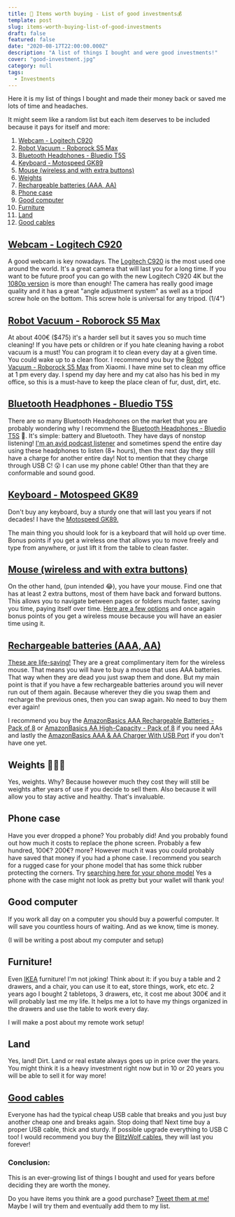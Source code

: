```yaml
---
title: 🤑 Items worth buying - List of good investments💰
template: post
slug: items-worth-buying-list-of-good-investments
draft: false
featured: false
date: "2020-08-17T22:00:00.000Z"
description: "A list of things I bought and were good investments!"
cover: "good-investment.jpg"
category: null
tags:
  - Investments
---
```


Here it is my list of things I bought and made their money back or saved me lots of time and headaches.

It might seem like a random list but each item deserves to be included because it pays for itself and more:

1.  [Webcam - Logitech C920](#webcam---logitech-c920)
1.  [Robot Vacuum - Roborock S5 Max](#robot-vacuum---roborock-s5-max)
1.  [Bluetooth Headphones - Bluedio T5S](#bluetooth-headphones---bluedio-t5s)
1.  [Keyboard - Motospeed GK89](#keyboard---motospeed-gk89)
1.  [Mouse (wireless and with extra buttons)](#mouse-wireless-and-with-extra-buttons)
1.  [Weights](#weights)
1.  [Rechargeable batteries (AAA, AA)](#rechargeable-batteries-aaa-aa)
1.  [Phone case](#phone-case)
1.  [Good computer](#good-computer)
1.  [Furniture](#furniture)
1.  [Land](#land)
1.  [Good cables](#good-cables)

## [Webcam - Logitech C920](https://www.gearbest.com/webcams/pp_3003219570150236.html?wid=2000001&lkid=79737884)

A good webcam is key nowadays. The [Logitech C920](https://www.gearbest.com/webcams/pp_3003219570150236.html?wid=2000001&lkid=79737884) is the most used one around the world. It's a great camera that will last you for a long time. If you want to be future proof you can go with the new Logitech C920 4K but the [1080p version](https://www.gearbest.com/webcams/pp_3003219570150236.html?wid=2000001&lkid=79737884) is more than enough! The camera has really good image quality and it has a great "angle adjustment system" as well as a tripod screw hole on the bottom. This screw hole is universal for any tripod. (1/4")

## [Robot Vacuum - Roborock S5 Max](https://www.gearbest.com/vacuum-cleaners/pp_3004808242678763.html?wid=2000001&lkid=79737898)

At about 400€ (\$475) it's a harder sell but it saves you so much time cleaning! If you have pets or children or if you hate cleaning having a robot vacuum is a must! You can program it to clean every day at a given time. You could wake up to a clean floor. I recommend you buy the [Robot Vacuum - Roborock S5 Max](https://www.gearbest.com/vacuum-cleaners/pp_3004808242678763.html?wid=2000001&lkid=79737898) from Xiaomi. I have mine set to clean my office at 1 pm every day. I spend my day here and my cat also has his bed in my office, so this is a must-have to keep the place clean of fur, dust, dirt, etc.

## [Bluetooth Headphones - Bluedio T5S](https://www.gearbest.com/bluetooth-headphones/pp_1826577.html?wid=1527929&lkid=79738082)

There are so many Bluetooth Headphones on the market that you are probably wondering why I recommend the [Bluetooth Headphones - Bluedio T5S](https://www.gearbest.com/bluetooth-headphones/pp_1826577.html?wid=1527929&lkid=79738082) 🤔. It's simple: battery and Bluetooth. They have days of nonstop listening! [I'm an avid podcast listener](https://blog.rodrigograca.com/why-do-i-listen-to-these-podcasts/) and sometimes spend the entire day using these headphones to listen (8+ hours), then the next day they still have a charge for another entire day! Not to mention that they charge through USB C! 😮 I can use my phone cable! Other than that they are conformable and sound good.

## [Keyboard - Motospeed GK89](https://www.gearbest.com/keyboards/pp_009986566823.html?lkid=79738082)

Don't buy any keyboard, buy a sturdy one that will last you years if not decades! I have the [Motospeed GK89.](https://www.gearbest.com/keyboards/pp_009986566823.html?lkid=79738082)

The main thing you should look for is a keyboard that will hold up over time. Bonus points if you get a wireless one that allows you to move freely and type from anywhere, or just lift it from the table to clean faster.

## [Mouse (wireless and with extra buttons)](https://www.gearbest.com/mice-keyboards-c_11261/?lkid=79738082)

On the other hand, (pun intended 😂), you have your mouse. Find one that has at least 2 extra buttons, most of them have back and forward buttons. This allows you to navigate between pages or folders much faster, saving you time, paying itself over time. [Here are a few options](https://www.gearbest.com/mice-keyboards-c_11261/?lkid=79738082) and once again bonus points of you get a wireless mouse because you will have an easier time using it.

## [Rechargeable batteries (AAA, AA)](https://www.amazon.com/AmazonBasics-Rechargeable-Batteries-8-Pack-Pre-charged/dp/B00CWNMXQW/)

[These are life-saving!](https://www.amazon.com/AmazonBasics-Rechargeable-Batteries-8-Pack-Pre-charged/dp/B00CWNMXQW/) They are a great complimentary item for the wireless mouse. That means you will have to buy a mouse that uses AAA batteries. That way when they are dead you just swap them and done.
But my main point is that if you have a few rechargeable batteries around you will never run out of them again. Because wherever they die you swap them and recharge the previous ones, then you can swap again. No need to buy them ever again!

I recommend you buy the [AmazonBasics AAA Rechargeable Batteries - Pack of 8](https://www.amazon.com/AmazonBasics-Rechargeable-Batteries-8-Pack-Pre-charged/dp/B00CWNMXQW/) or [AmazonBasics AA High-Capacity - Pack of 8](amazon.com/AmazonBasics-High-Capacity-Rechargeable-Batteries-Pre-charged/dp/B00HZV9WTM/) if you need AAs and lastly the [AmazonBasics AAA & AA Charger With USB Port](https://www.amazon.com/AmazonBasics-Battery-Charger-Rechargeable-Batteries/dp/B00TOVTZ7K/) if you don't have one yet.

## Weights 🏋🏻‍♂️

Yes, weights. Why? Because however much they cost they will still be weights after years of use if you decide to sell them. Also because it will allow you to stay active and healthy. That's invaluable.

## Phone case

Have you ever dropped a phone? You probably did! And you probably found out how much it costs to replace the phone screen. Probably a few hundred, 100€? 200€? more? However much it was you could probably have saved that money if you had a phone case. I recommend you search for a rugged case for your phone model that has some thick rubber protecting the corners. Try [searching here for your phone model](https://www.gearbest.com/cases-covers-c_12010/?lkid=79739003) Yes a phone with the case might not look as pretty but your wallet will thank you!

## Good computer

If you work all day on a computer you should buy a powerful computer. It will save you countless hours of waiting. And as we know, time is money.

(I will be writing a post about my computer and setup)

<!-- ??? -->

## Furniture!

<!-- ??? IKEA? -->

Even [IKEA](https://www.ikea.com/) furniture! I'm not joking! Think about it: if you buy a table and 2 drawers, and a chair, you can use it to eat, store things, work, etc etc. 2 years ago I bought 2 tabletops, 3 drawers, etc, it cost me about 300€ and it will probably last me my life. It helps me a lot to have my things organized in the drawers and use the table to work every day.

I will make a post about my remote work setup!

<!-- ??? -->

## Land

Yes, land! Dirt. Land or real estate always goes up in price over the years. You might think it is a heavy investment right now but in 10 or 20 years you will be able to sell it for way more!

## [Good cables](https://www.banggood.com/buy/blitzwolf-cable.html?p=NC24131288230201502F)

Everyone has had the typical cheap USB cable that breaks and you just buy another cheap one and breaks again. Stop doing that! Next time buy a proper USB cable, thick and sturdy. If possible upgrade everything to USB C too! I would recommend you buy the [BlitzWolf cables](https://www.banggood.com/buy/blitzwolf-cable.html?p=NC24131288230201502F), they will last you forever!

### Conclusion:

This is an ever-growing list of things I bought and used for years before deciding they are worth the money.

Do you have items you think are a good purchase? [Tweet them at me!](https://twitter.com/rodrigograca31) Maybe I will try them and eventually add them to my list.
